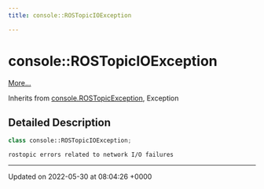 ```yaml
---
title: console::ROSTopicIOException

---
```


# console::ROSTopicIOException



 [More...](#detailed-description)

Inherits from [console.ROSTopicException](/medusa_base/api/markdown/medusa_addons/http_server/Classes/classconsole_1_1ROSTopicException/), Exception

## Detailed Description

```python
class console::ROSTopicIOException;
```




```
rostopic errors related to network I/O failures
```

-------------------------------

Updated on 2022-05-30 at 08:04:26 +0000